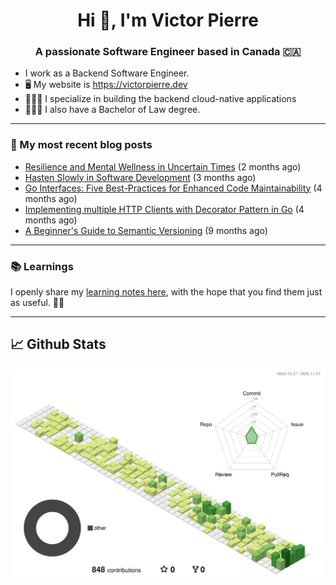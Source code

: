 <h1 align="center">Hi 👋, I'm Victor Pierre</h1>
<h3 align="center">A passionate Software Engineer based in Canada 🇨🇦</h3>

- I work as a Backend Software Engineer.
- 🖥 My website is https://victorpierre.dev
- 👨🏻‍💻 I specialize in building the backend cloud-native applications
- 👨🏻‍⚖️ I also have a Bachelor of Law degree.

---

### 📝 My most recent blog posts

- [Resilience and Mental Wellness in Uncertain Times](https://victorpierre.dev/blog/mental-health/) (2 months ago)
- [Hasten Slowly in Software Development](https://victorpierre.dev/blog/festina-lente/) (3 months ago)
- [Go Interfaces: Five Best-Practices for Enhanced Code Maintainability](https://victorpierre.dev/blog/five-go-interfaces-best-practices/) (4 months ago)
- [Implementing multiple HTTP Clients with Decorator Pattern in Go](https://victorpierre.dev/blog/decorator-pattern-in-go/) (4 months ago)
- [A Beginner&#39;s Guide to Semantic Versioning](https://victorpierre.dev/blog/beginners-guide-semantic-versioning/) (9 months ago)

---

### 📚 Learnings
I openly share my [learning notes here](https://victorpierre.dev/learning/), with the hope that you find them just as useful. 🙇🏻

--- 

## 📈 Github Stats

<p align="center" >
	<picture>
	  <source media="(prefers-color-scheme: dark)"  srcset="https://raw.githubusercontent.com/victorpierredev/victorpierredev/output-3d-contrib/night.svg" />
	  <source media="(prefers-color-scheme: light)" srcset="https://raw.githubusercontent.com/victorpierredev/victorpierredev/output-3d-contrib/day.svg" />
	  <img alt="github profile contributions chart"    src="https://raw.githubusercontent.com/victorpierredev/victorpierredev/output-3d-contrib/day.svg" />
	</picture>
</p>
